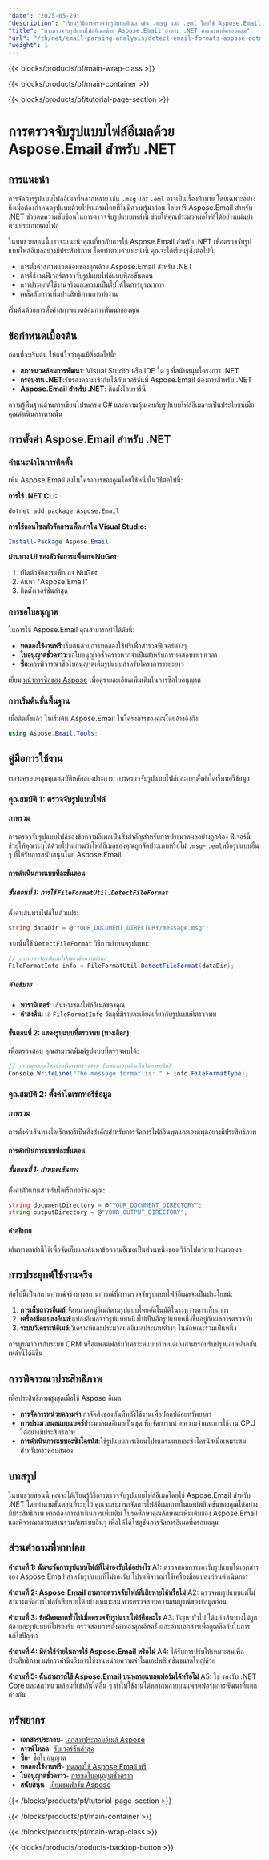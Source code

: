 ```yaml
---
"date": "2025-05-29"
"description": "เรียนรู้วิธีการตรวจจับรูปแบบอีเมล เช่น .msg และ .eml โดยใช้ Aspose.Email สำหรับ .NET ปฏิบัติตามคำแนะนำทีละขั้นตอนของเราเพื่อปรับปรุงเวิร์กโฟลว์การประมวลผลอีเมลของคุณ"
"title": "การตรวจจับรูปแบบไฟล์อีเมลด้วย Aspose.Email สำหรับ .NET คำแนะนำที่ครอบคลุม"
"url": "/th/net/email-parsing-analysis/detect-email-formats-aspose-dotnet/"
"weight": 1
---
```


{{< blocks/products/pf/main-wrap-class >}}

{{< blocks/products/pf/main-container >}}

{{< blocks/products/pf/tutorial-page-section >}}
# การตรวจจับรูปแบบไฟล์อีเมลด้วย Aspose.Email สำหรับ .NET

## การแนะนำ

การจัดการรูปแบบไฟล์อีเมลที่หลากหลาย เช่น `.msg` และ `.eml` อาจเป็นเรื่องท้าทาย โดยเฉพาะอย่างยิ่งเมื่อต้องกำหนดรูปแบบด้วยโปรแกรมโดยที่ไม่มีความรู้มาก่อน ไลบรารี Aspose.Email สำหรับ .NET ช่วยลดความซับซ้อนในการตรวจจับรูปแบบเหล่านี้ ช่วยให้คุณประมวลผลไฟล์ได้อย่างแม่นยำตามประเภทของไฟล์

ในบทช่วยสอนนี้ เราจะแนะนำคุณเกี่ยวกับการใช้ Aspose.Email สำหรับ .NET เพื่อตรวจจับรูปแบบไฟล์อีเมลอย่างมีประสิทธิภาพ โดยทำตามคำแนะนำนี้ คุณจะได้เรียนรู้สิ่งต่อไปนี้:
- การตั้งค่าสภาพแวดล้อมของคุณด้วย Aspose.Email สำหรับ .NET
- การใช้งานฟีเจอร์ตรวจจับรูปแบบไฟล์แบบทีละขั้นตอน
- การประยุกต์ใช้งานจริงและความเป็นไปได้ในการบูรณาการ
- เคล็ดลับการเพิ่มประสิทธิภาพการทำงาน

เริ่มต้นด้วยการตั้งค่าสภาพแวดล้อมการพัฒนาของคุณ

## ข้อกำหนดเบื้องต้น

ก่อนที่จะเริ่มต้น ให้แน่ใจว่าคุณมีสิ่งต่อไปนี้:
- **สภาพแวดล้อมการพัฒนา**: Visual Studio หรือ IDE ใด ๆ ที่สนับสนุนโครงการ .NET
- **กรอบงาน .NET**:รับรองความเข้ากันได้กับเวอร์ชันที่ Aspose.Email ต้องการสำหรับ .NET
- **Aspose.Email สำหรับ .NET**: ติดตั้งไลบรารีนี้

ความรู้พื้นฐานด้านการเขียนโปรแกรม C# และความคุ้นเคยกับรูปแบบไฟล์อีเมลจะเป็นประโยชน์เมื่อคุณดำเนินการตามนั้น

## การตั้งค่า Aspose.Email สำหรับ .NET

### คำแนะนำในการติดตั้ง

เพิ่ม Aspose.Email ลงในโครงการของคุณโดยใช้หนึ่งในวิธีต่อไปนี้:

**การใช้ .NET CLI:**

```bash
dotnet add package Aspose.Email
```

**การใช้คอนโซลตัวจัดการแพ็คเกจใน Visual Studio:**

```powershell
Install-Package Aspose.Email
```

**ผ่านทาง UI ของตัวจัดการแพ็คเกจ NuGet:**
1. เปิดตัวจัดการแพ็กเกจ NuGet
2. ค้นหา "Aspose.Email"
3. ติดตั้งเวอร์ชันล่าสุด

### การขอใบอนุญาต

ในการใช้ Aspose.Email คุณสามารถทำได้ดังนี้:
- **ทดลองใช้งานฟรี**:เริ่มต้นด้วยการทดลองใช้ฟรีเพื่อสำรวจฟีเจอร์ต่างๆ
- **ใบอนุญาตชั่วคราว**:ขอใบอนุญาตชั่วคราวหากจำเป็นสำหรับการทดสอบขยายเวลา
- **ซื้อ**:ควรพิจารณาซื้อใบอนุญาตเต็มรูปแบบสำหรับโครงการระยะยาว

เยี่ยม [หน้าการซื้อของ Aspose](https://purchase.aspose.com/buy) เพื่อดูรายละเอียดเพิ่มเติมในการซื้อใบอนุญาต

### การเริ่มต้นขั้นพื้นฐาน

เมื่อติดตั้งแล้ว ให้เริ่มต้น Aspose.Email ในโครงการของคุณโดยอ้างอิงถึง:

```csharp
using Aspose.Email.Tools;
```

## คู่มือการใช้งาน

เราจะครอบคลุมคุณสมบัติหลักสองประการ: การตรวจจับรูปแบบไฟล์และการตั้งค่าไดเร็กทอรีข้อมูล

### คุณสมบัติ 1: ตรวจจับรูปแบบไฟล์

#### ภาพรวม

การตรวจจับรูปแบบไฟล์ของข้อความอีเมลเป็นสิ่งสำคัญสำหรับการประมวลผลอย่างถูกต้อง ฟีเจอร์นี้ช่วยให้คุณระบุได้ด้วยโปรแกรมว่าไฟล์อีเมลของคุณถูกจัดประเภทหรือไม่ `.msg`- `.eml`หรือรูปแบบอื่น ๆ ที่ได้รับการสนับสนุนโดย Aspose.Email

#### การดำเนินการแบบทีละขั้นตอน

##### ขั้นตอนที่ 1: การใช้ `FileFormatUtil.DetectFileFormat`

ตั้งค่าเส้นทางไฟล์ในตัวแปร:

```csharp
string dataDir = @"YOUR_DOCUMENT_DIRECTORY/message.msg";
```

จากนั้นใช้ `DetectFileFormat` วิธีการกำหนดรูปแบบ:

```csharp
// การตรวจจับรูปแบบไฟล์ของข้อความอีเมล์
FileFormatInfo info = FileFormatUtil.DetectFileFormat(dataDir);
```

##### คำอธิบาย
- **พารามิเตอร์**: เส้นทางของไฟล์อีเมล์ของคุณ
- **ค่าส่งคืน**: เอ `FileFormatInfo` วัตถุที่มีรายละเอียดเกี่ยวกับรูปแบบที่ตรวจพบ

#### ขั้นตอนที่ 2: แสดงรูปแบบที่ตรวจพบ (ทางเลือก)

เพื่อตรวจสอบ คุณสามารถพิมพ์รูปแบบที่ตรวจพบได้:

```csharp
// เอาท์พุตคอนโซลสำหรับการตรวจสอบ (แสดงความคิดเห็นในการผลิต)
Console.WriteLine("The message format is: " + info.FileFormatType);
```

### คุณสมบัติ 2: ตั้งค่าไดเรกทอรีข้อมูล

#### ภาพรวม

การตั้งค่าเส้นทางไดเร็กทอรีเป็นสิ่งสำคัญสำหรับการจัดการไฟล์อินพุตและเอาต์พุตอย่างมีประสิทธิภาพ

#### การดำเนินการแบบทีละขั้นตอน

##### ขั้นตอนที่ 1: กำหนดเส้นทาง

ตั้งค่าตัวแทนสำหรับไดเร็กทอรีของคุณ:

```csharp
string documentDirectory = @"YOUR_DOCUMENT_DIRECTORY";
string outputDirectory = @"YOUR_OUTPUT_DIRECTORY";
```

#### คำอธิบาย
เส้นทางเหล่านี้ใช้เพื่อจัดเก็บและค้นหาข้อความอีเมลเป็นส่วนหนึ่งของเวิร์กโฟลว์การประมวลผล

## การประยุกต์ใช้งานจริง

ต่อไปนี้เป็นสถานการณ์จริงบางสถานการณ์ที่การตรวจจับรูปแบบไฟล์อีเมลจะเป็นประโยชน์:
1. **การเก็บถาวรอีเมล์**:จัดหมวดหมู่อีเมล์ตามรูปแบบโดยอัตโนมัติในระหว่างการเก็บถาวร
2. **เครื่องมือแปลงอีเมล์**:แปลงอีเมล์จากรูปแบบหนึ่งไปเป็นอีกรูปแบบหนึ่งขึ้นอยู่กับผลการตรวจจับ
3. **ระบบวิเคราะห์อีเมล์**:วิเคราะห์และประมวลผลอีเมลประเภทต่างๆ ในลักษณะรวมเป็นหนึ่ง

การบูรณาการกับระบบ CRM หรือแพลตฟอร์มวิเคราะห์แบบกำหนดเองสามารถปรับปรุงแอปพลิเคชันเหล่านี้ได้ดีขึ้น

## การพิจารณาประสิทธิภาพ

เพื่อประสิทธิภาพสูงสุดเมื่อใช้ Aspose อีเมล:
- **การจัดการหน่วยความจำ**:กำจัดสิ่งของทันทีหลังใช้งานเพื่อปลดปล่อยทรัพยากร
- **การประมวลผลแบบแบตช์**ประมวลผลอีเมลเป็นชุดเพื่อจัดการหน่วยความจำและการใช้งาน CPU ได้อย่างมีประสิทธิภาพ
- **การดำเนินการแบบอะซิงโครนัส**:ใช้รูปแบบการเขียนโปรแกรมแบบอะซิงโครนัสเมื่อเหมาะสมสำหรับการตอบสนอง

## บทสรุป

ในบทช่วยสอนนี้ คุณจะได้เรียนรู้วิธีการตรวจจับรูปแบบไฟล์อีเมลโดยใช้ Aspose.Email สำหรับ .NET โดยทำตามขั้นตอนที่ระบุไว้ คุณจะสามารถจัดการไฟล์อีเมลภายในแอปพลิเคชันของคุณได้อย่างมีประสิทธิภาพ หากต้องการดำเนินการเพิ่มเติม โปรดศึกษาคุณลักษณะเพิ่มเติมของ Aspose.Email และพิจารณาการผสานรวมกับระบบอื่นๆ เพื่อให้ได้โซลูชันการจัดการอีเมลที่ครอบคลุม

## ส่วนคำถามที่พบบ่อย

**คำถามที่ 1: ฉันจะจัดการรูปแบบไฟล์ที่ไม่รองรับได้อย่างไร**
A1: ตรวจสอบการรองรับรูปแบบในเอกสารของ Aspose.Email สำหรับรูปแบบที่ไม่รองรับ โปรดพิจารณาใช้เครื่องมือแปลงก่อนดำเนินการ

**คำถามที่ 2: Aspose.Email สามารถตรวจจับไฟล์ที่เสียหายได้หรือไม่**
A2: ตรวจพบรูปแบบแต่ไม่สามารถจัดการไฟล์ที่เสียหายได้อย่างเหมาะสม ควรตรวจสอบความสมบูรณ์ของข้อมูลก่อน

**คำถามที่ 3: ข้อผิดพลาดทั่วไปเมื่อตรวจจับรูปแบบไฟล์คืออะไร**
A3: ปัญหาทั่วไป ได้แก่ เส้นทางไม่ถูกต้องและรูปแบบที่ไม่รองรับ ตรวจสอบการตั้งค่าของคุณอีกครั้งและอ่านเอกสารเพื่อดูเคล็ดลับในการแก้ไขปัญหา

**คำถามที่ 4: มีค่าใช้จ่ายในการใช้ Aspose.Email หรือไม่**
A4: ได้รับการปรับให้เหมาะสมเพื่อประสิทธิภาพ แต่ควรคำนึงถึงการใช้งานหน่วยความจำในแอปพลิเคชันขนาดใหญ่ด้วย

**คำถามที่ 5: ฉันสามารถใช้ Aspose.Email บนหลายแพลตฟอร์มได้หรือไม่**
A5: ใช่ รองรับ .NET Core และสภาพแวดล้อมที่เข้ากันได้อื่น ๆ ทำให้ใช้งานได้หลากหลายบนแพลตฟอร์มการพัฒนาที่แตกต่างกัน

## ทรัพยากร
- **เอกสารประกอบ**- [เอกสารประกอบอีเมล์ Aspose](https://reference.aspose.com/email/net/)
- **ดาวน์โหลด**- [รับเวอร์ชันล่าสุด](https://releases.aspose.com/email/net/)
- **ซื้อ**- [ซื้อใบอนุญาต](https://purchase.aspose.com/buy)
- **ทดลองใช้งานฟรี**- [ทดลองใช้ Aspose.Email ฟรี](https://releases.aspose.com/email/net/)
- **ใบอนุญาตชั่วคราว**- [การขอใบอนุญาตชั่วคราว](https://purchase.aspose.com/temporary-license/)
- **สนับสนุน**- [เยี่ยมชมฟอรั่ม Aspose](https://forum.aspose.com/c/email/10)

{{< /blocks/products/pf/tutorial-page-section >}}

{{< /blocks/products/pf/main-container >}}

{{< /blocks/products/pf/main-wrap-class >}}

{{< blocks/products/products-backtop-button >}}